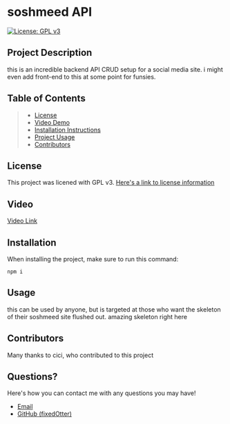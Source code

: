 # soshmeed API
[![License: GPL v3](https://img.shields.io/badge/License-GPLv3-blue.svg)](https://www.gnu.org/licenses/gpl-3.0)

## Project Description
this is an incredible backend API CRUD setup for a social media site. i might even add front-end to this at some point for funsies. 

## Table of Contents
> * [License](#license)
> * [Video Demo](#video)
> * [Installation Instructions](#installation)
> * [Project Usage](#usage)
> * [Contributors](#contributors)

## License
This project was licened with GPL v3. [Here's a link  to license information](https://www.gnu.org/licenses/gpl-3.0)

## Video
[Video Link](https://odysee.com/@fixedOtter:f/soshmeedAPI:0)

## Installation 
When installing the project, make sure to run this command:
```
npm i
```

## Usage 
this can be used by anyone, but is targeted at those who want the skeleton of their soshmeed site flushed out. amazing skeleton right here

## Contributors
Many thanks to cici, who contributed to this project

## Questions?
Here's how you can contact me with any questions you may have!
* [Email](mailto:fo1152rc@go.minnstate.edu)
* [GitHub (fixedOtter)](https://github.com/fixedOtter)
